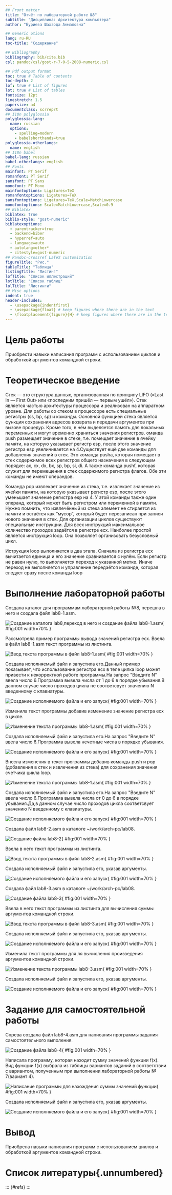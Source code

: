 ```yaml
---
## Front matter
title: "Отчёт по лабораторной работе №8"
subtitle: "Дисциплина: Архитектура компьютера"
author: "Буриева Шахзода Акмаловна"

## Generic otions
lang: ru-RU
toc-title: "Содержание"

## Bibliography
bibliography: bib/cite.bib
csl: pandoc/csl/gost-r-7-0-5-2008-numeric.csl

## Pdf output format
toc: true # Table of contents
toc-depth: 2
lof: true # List of figures
lot: true # List of tables
fontsize: 12pt
linestretch: 1.5
papersize: a4
documentclass: scrreprt
## I18n polyglossia
polyglossia-lang:
  name: russian
  options:
	- spelling=modern
	- babelshorthands=true
polyglossia-otherlangs:
  name: english
## I18n babel
babel-lang: russian
babel-otherlangs: english
## Fonts
mainfont: PT Serif
romanfont: PT Serif
sansfont: PT Sans
monofont: PT Mono
mainfontoptions: Ligatures=TeX
romanfontoptions: Ligatures=TeX
sansfontoptions: Ligatures=TeX,Scale=MatchLowercase
monofontoptions: Scale=MatchLowercase,Scale=0.9
## Biblatex
biblatex: true
biblio-style: "gost-numeric"
biblatexoptions:
  - parentracker=true
  - backend=biber
  - hyperref=auto
  - language=auto
  - autolang=other*
  - citestyle=gost-numeric
## Pandoc-crossref LaTeX customization
figureTitle: "Рис."
tableTitle: "Таблица"
listingTitle: "Листинг"
lofTitle: "Список иллюстраций"
lotTitle: "Список таблиц"
lolTitle: "Листинги"
## Misc options
indent: true
header-includes:
  - \usepackage{indentfirst}
  - \usepackage{float} # keep figures where there are in the text
  - \floatplacement{figure}{H} # keep figures where there are in the text
---
```


# Цель работы

Приобрести навыки написания программ с использованием циклов и обработкой
аргументов командной строки.

# Теоретическое введение

Стек — это структура данных, организованная по принципу LIFO («Last In — First Out»
или «последним пришёл — первым ушёл»). Стек является частью архитектуры процессора и
реализован на аппаратном уровне. Для работы со стеком в процессоре есть специальные
регистры (ss, bp, sp) и команды.
Основной функцией стека является функция сохранения адресов возврата и передачи
аргументов при вызове процедур. Кроме того, в нём выделяется память для локальных
переменных и могут временно храниться значения регистров.
оманда push размещает значение в стеке, т.е. помещает значение в ячейку памяти, на
которую указывает регистр esp, после этого значение регистра esp увеличивается на 4.Существует ещё две команды для добавления значений в стек. Это команда pusha, которая
помещает в стек содержимое всех регистров общего назначения в следующем порядке: ах,
сх, dx, bх, sp, bp, si, di. А также команда pushf, которая служит для перемещения в стек
содержимого регистра флагов. Обе эти команды не имеют операндов.

Команда pop извлекает значение из стека, т.е. извлекает значение из ячейки памяти, на
которую указывает регистр esp, после этого уменьшает значение регистра esp на 4. У этой
команды также один операнд, который может быть регистром или переменной в памяти.
Нужно помнить, что извлечённый из стека элемент не стирается из памяти и остаётся как
“мусор”, который будет перезаписан при записи нового значения в стек.
Для организации циклов существуют специальные инструкции. Для всех инструкций
максимальное количество проходов задаётся в регистре ecx. Наиболее простой является инструкция loop. Она позволяет организовать безусловный цикл.

Иструкция loop выполняется в два этапа. Сначала из регистра ecx вычитается единица и
его значение сравнивается с нулём. Если регистр не равен нулю, то выполняется переход к
указанной метке. Иначе переход не выполняется и управление передаётся команде, которая
следует сразу после команды loop

# Выполнение лабораторной работы

Создала каталог для программам лабораторной работы №8, перешла в него и создала
файл lab8-1.asm.

![Создание каталога lab8,переход в него и создание файла lab8-1.asm](image/5.jpg){ #fig:001 width=70% }

Рассмотрела пример программы вывода значений регистра ecx. Ввела в файл lab8-1.asm текст программы из листинга.

![Ввод текста программы в файл lab8-1.asm](image/6.jpg){ #fig:001 width=70% }

Создала исполняемый файл и запустила его.Данный пример показывает, что использование регистра ecx в теле цилка loop может привести к некорректной работе программы.На запрос "Введите N" ввела число 6.Программа вывела числа от 1 до 6 в порядке убывания.В данном случае число проходов цикла не соответсвует значению N введенному с клавиатуры.

![Создание исполняемого файла и его запуск](image/7.jpg){ #fig:001 width=70% }

Изменила текст программы добавив изменение значение регистра ecx в цикле.

![Изменение текста программы lab8-1.asm](image/8.jpg){ #fig:001 width=70% }

Создала исполняемый файл и запустила его.На запрос "Введите N" ввела число 6.Программа вывела нечетные числа в порядке убывания.

![Создание исполняемого файла и его запуск](image/9.jpg){ #fig:001 width=70% }

Внесла изменения в текст программы добавив команды push и pop (добавления в стек и извлечения из стека) для сохранения значения счетчика цикла
loop.

![Изменение текста программы lab8-1.asm](image/10.jpg){ #fig:001 width=70% }

Создала исполняемый файл и запустила его.На запрос "Введите N" ввела число 6.Программа вывела числа от 0 до 6 в порядке убывания.Да,в данном случае число проходов цикла соответсвует значению N введенному с клавиатуры.

![Создание исполняемого файла и его запуск](image/11.jpg){ #fig:001 width=70% }

Создала файл lab8-2.asm в каталоге ~/work/arch-pc/lab08.

![Создание файла lab8-2](image/12.jpg){ #fig:001 width=70% }

Ввела в него текст программы из листинга.

![Ввод текста программы в файл lab8-2.asm](image/13.jpg){ #fig:001 width=70% }

Создала исполняемый файл и запустила его, указав аргументы.

![Создание исполняемого файла и его запуск](image/14.jpg){ #fig:001 width=70% }

Создала файл lab8-3.asm в каталоге ~/work/arch-pc/lab08.

![Создание файла lab8-3](image/15.jpg){ #fig:001 width=70% }

Ввела в него текст программы из листинга для вычисления суммы аргументов командной строки.

![Ввод текста программы в файл lab8-3.asm](image/16.jpg){ #fig:001 width=70% }

Создала исполняемый файл и запустила его, указав аргументы.

![Создание исполняемого файла и его запуск](image/17.jpg){ #fig:001 width=70% }

Изменила текст программы для ля вычисления произведения аргументов командной строки.

![Изменение текста программы lab8-3.asm](image/18.jpg){ #fig:001 width=70% }

Создала исполняемый файл и запустила его, указав аргументы.

![Создание исполняемого файла и его запуск](image/19.jpg){ #fig:001 width=70% }

# Задание для самостоятельной работы

Спрева создала файл lab8-4.asm для написания программы задания самостоятельного выполения.

![Создание файла lab8-4](image/20.jpg){ #fig:001 width=70% }

Написала программу, которая находит сумму значений функции f(x). Вид функции f(x) выбрала из таблицы вариантов заданий в соответствии с вариантом, полученным при выполнении
лабораторной работы № 7(вариант 4).

![Написание программы для нахождения суммы значений функции](image/21.jpg){ #fig:001 width=70% }

Создала исполняемый файл и запустила его, указав аргументы.

![Создание исполняемого файла и его запуск](image/22.jpg){ #fig:001 width=70% }

# Вывод

Приобрела навыки написания программ с использованием циклов и обработкой
аргументов командной строки.

# Список литературы{.unnumbered}

::: {#refs}
:::
